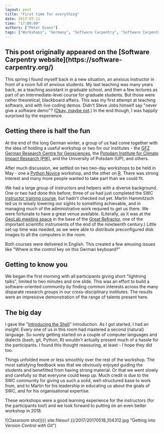 ```yaml
---
layout: post
title: "First time for everything"
date: 2017-07-11
time: "17:00:00"
authors: ["Peter Evans"]
tags: ["Workshops", "Germany", "Software Carpentry", "Software Carpentry"]
---
```


<h2>This post originally appeared on the [Software Carpentry website](https://software-carpentry.org/)</h2>

This spring I found myself back in a new situation, an anxious instructor in front of a room full of anxious students.
My last teaching was many years back, as a teaching assistant in graduate school, and then a few lectures as part of an intermediate-level course for graduate students.
But those were rather theoretical, blackboard affairs.
This was my first attempt at teaching software, and with live coding demos.
Didn't Steve Jobs himself say "never give a software demo"?
([Okay, maybe not](https://www.quora.com/Did-Steve-Jobs-ever-give-a-demo-that-flopped).)
In the end though, I was happily surprised by the experience.

## Getting there is half the fun

At the end of the long German winter, a group of us had come together with the idea of holding a useful workshop or two for our institutes - the [GFZ German Research Centre for Geosciences](http://gfz-potsdam.de), the [Potsdam Institute for Climate Impact Research (PIK)](http://pik-potsdam.de), and the University of Potsdam (UP), and others.

After much discussion, we settled on two two-day workshops to be held in May - one a [Python Novice](https://swc-bb.github.io/2017-05-15-GFZ/) workshop, and the other on [R](https://swc-bb.github.io/2017-05-17-GFZ/).
There was strong interest and many more people wanted to take part
than we could fit.

We had a large group of instructors and helpers with a diverse background.
One or two had done this before; three of us had just completed the SWC [instructor training course](http://swcarpentry.github.io/instructor-training/), but hadn't checked out yet.
Martin Hammitzsch led us in wisely lowering our sights to something achievable, and in managing much of the administrative work required to get us there.
We were fortunate to have a great venue available.
(Literally, as it was at the [GeoLab meeting space](http://www.gfz-potsdam.de/en/centre/education-and-training/training-center-geolab/)
in the base of the [Great Refractor](http://www.aip.de/en/press/gf-et/gf-et/GF),
one of the important scientific instruments of the end of the nineteenth century.)
Little set-up time was needed, as we were able to distribute
preconfigured disk images to all the computers in the room.

Both courses were delivered in English. This created a few amusing issues
like "Where *is* the control key on this German keyboard?"

## Getting to know you
We began the first morning with all participants giving short
"lightning talks", limited to two minutes and one slide.
This was an effort to build a software-oriented community by finding
common interests across the many disparate research groups in our
cross-disciplinary institutes.
The results were an impressive demonstration of the range of talents present here.

## The big day
I gave the "[Introducing the Shell](http://swcarpentry.github.io/shell-novice/01-intro/)" introduction.
As I got started, I had an insight: Every one of us in this room had mastered a second (natural) language.
So surely getting started on a couple of computer languages and dialects (bash, git, Python, R) wouldn't actually present much of a hassle for the participants.
I found this thought reassuring, at least - I hope they did too.

Things unfolded more or less smoothly over the rest of the workshop.
The most satisfying feedback was that we obviously enjoyed guiding the students and benefitted from having strong material.
Or that we went slowly and carefully so that everyone could keep up.
Much credit is due to the SWC community for giving us such a solid, well-structured base to work from, and to Martin for his leadership in educating us about the goals of SWC, and for his organisational expertise.

These workshops were a good learning experience for the instructors (for the participants too!) and we look forward to putting on an even better workshop in 2018.

![Classroom shot]({{ site.filesurl }}/2017/20170518_104312.jpg "Getting into _Version Control with Git_")
